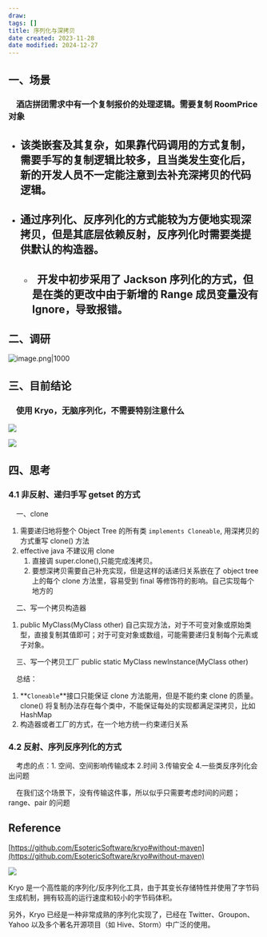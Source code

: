 ```yaml
---
draw:
tags: []
title: 序列化与深拷贝
date created: 2023-11-28
date modified: 2024-12-27
---
```


## 一、场景

###     酒店拼团需求中有一个复制报价的处理逻辑。需要复制 RoomPrice 对象

- ## 该类嵌套及其复杂，如果靠代码调用的方式复制，需要手写的复制逻辑比较多，且当类发生变化后，新的开发人员不一定能注意到去补充深拷贝的代码逻辑。
    
- ## 通过序列化、反序列化的方式能较为方便地实现深拷贝，但是其底层依赖反射，反序列化时需要类提供默认的构造器。
    
    - ##   开发中初步采用了 Jackson 序列化的方式，但是在类的更改中由于新增的 Range 成员变量没有 Ignore，导致报错。
        

## 二、调研

![image.png|1000](https://cdn.jsdelivr.net/gh/Leoyishou/imageHosting@main/img/20231128155243.png)

## 三、目前结论

###     使用 Kryo，无脑序列化，不需要特别注意什么

![](https://wiki.corp.qunar.com/download/attachments/788295317/image2023-11-6_15-46-57.png?version=1&modificationDate=1699256817000&api=v2)

![](https://wiki.corp.qunar.com/download/attachments/788295317/image2023-11-6_15-53-44.png?version=1&modificationDate=1699257225000&api=v2)  

## 四、思考

### 4.1 非反射、递归手写 getset 的方式

    一、clone

1. 需要递归地将整个 Object Tree 的所有类 `implements Cloneable`, 用深拷贝的方式重写 clone() 方法
2. effective java 不建议用 clone
    1. 直接调 super.clone(),只能完成浅拷贝。
    2. 要想深拷贝需要自己补充实现，但是这样的话递归关系嵌在了 object tree 上的每个 clone 方法里，容易受到 final 等修饰符的影响。自己实现每个地方的

    二、写一个拷贝构造器

1. public MyClass(MyClass other) 自己实现方法，对于不可变对象或原始类型，直接复制其值即可；对于可变对象或数组，可能需要递归复制每个元素或子对象。

    三、写一个拷贝工厂 public static MyClass newInstance(MyClass other)

    总结：

1. **`Cloneable`**接口只能保证 clone 方法能用，但是不能约束 clone 的质量。clone() 将复制办法存在每个类中，不能保证每处的实现都满足深拷贝，比如 HashMap
2. 构造器或者工厂的方式，在一个地方统一约束递归关系

### 4.2 反射、序列反序列化的方式

    考虑的点：1. 空间、空间影响传输成本 2.时间 3.传输安全 4.一些类反序列化会出问题

    在我们这个场景下，没有传输这件事，所以似乎只需要考虑时间的问题；range、pair 的问题

  

## Reference

[https://github.com/EsotericSoftware/kryo#without-maven](https://github.com/EsotericSoftware/kryo#without-maven)

![](https://wiki.corp.qunar.com/download/attachments/788295317/image2023-11-4_0-15-52.png?version=1&modificationDate=1699028152000&api=v2)

Kryo 是一个高性能的序列化/反序列化工具，由于其变长存储特性并使用了字节码生成机制，拥有较高的运行速度和较小的字节码体积。

另外，Kryo 已经是一种非常成熟的序列化实现了，已经在 Twitter、Groupon、Yahoo 以及多个著名开源项目（如 Hive、Storm）中广泛的使用。
